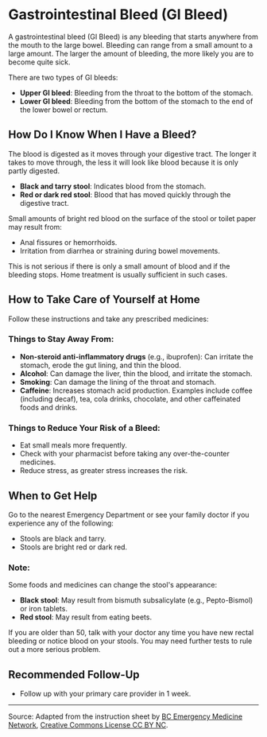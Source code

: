 # Gastrointestinal Bleed (GI Bleed)

A gastrointestinal bleed (GI Bleed) is any bleeding that starts anywhere from the mouth to the large bowel. Bleeding can range from a small amount to a large amount. The larger the amount of bleeding, the more likely you are to become quite sick.

There are two types of GI bleeds:
- **Upper GI bleed**: Bleeding from the throat to the bottom of the stomach.
- **Lower GI bleed**: Bleeding from the bottom of the stomach to the end of the lower bowel or rectum.

## How Do I Know When I Have a Bleed?

The blood is digested as it moves through your digestive tract. The longer it takes to move through, the less it will look like blood because it is only partly digested. 

- **Black and tarry stool**: Indicates blood from the stomach.
- **Red or dark red stool**: Blood that has moved quickly through the digestive tract.

Small amounts of bright red blood on the surface of the stool or toilet paper may result from:

- Anal fissures or hemorrhoids.
- Irritation from diarrhea or straining during bowel movements.

This is not serious if there is only a small amount of blood and if the bleeding stops. Home treatment is usually sufficient in such cases.

## How to Take Care of Yourself at Home

Follow these instructions and take any prescribed medicines:

### Things to Stay Away From:

- **Non-steroid anti-inflammatory drugs** (e.g., ibuprofen): Can irritate the stomach, erode the gut lining, and thin the blood.
- **Alcohol**: Can damage the liver, thin the blood, and irritate the stomach.
- **Smoking**: Can damage the lining of the throat and stomach.
- **Caffeine**: Increases stomach acid production. Examples include coffee (including decaf), tea, cola drinks, chocolate, and other caffeinated foods and drinks.

### Things to Reduce Your Risk of a Bleed:

- Eat small meals more frequently.
- Check with your pharmacist before taking any over-the-counter medicines.
- Reduce stress, as greater stress increases the risk.

## When to Get Help

Go to the nearest Emergency Department or see your family doctor if you experience any of the following:

- Stools are black and tarry.
- Stools are bright red or dark red.

### Note:

Some foods and medicines can change the stool's appearance:

- **Black stool**: May result from bismuth subsalicylate (e.g., Pepto-Bismol) or iron tablets.
- **Red stool**: May result from eating beets.

If you are older than 50, talk with your doctor any time you have new rectal bleeding or notice blood on your stools. You may need further tests to rule out a more serious problem.

## Recommended Follow-Up

- Follow up with your primary care provider in 1 week.

---

Source: Adapted from the instruction sheet by [BC Emergency Medicine Network](http://www.bcemn.ca/clinical_resource/gastrointestinal-bleed/), [Creative Commons License CC BY NC](https://creativecommons.org/licenses/by-nc/4.0/deed.en).
